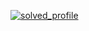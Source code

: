 [![solved_profile](http://mazassumnida.wtf/api/v2/generate_badge?boj=tor012)](https://solved.ac/profile/tor012)
